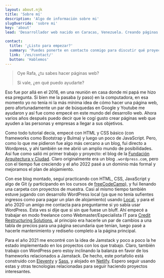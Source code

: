 ```yaml
---
layout: about.njk
title: 'Sobre mí'
description: 'Algo de información sobre mi'
slugOverride: 'sobre mi'
key: 'about'
lead: 'Desarrollador web nacido en Caracas, Venezuela. Creando páginas web (y algunos blogs) desde 2017. '

contact:
  title: '¿Listo para empezar?'
  summary: 'Puedes ponerte en contacto conmigo para discutir qué proyecto quieres y cómo se puede hacer.'
  link: '/es/contact/'
  button: 'Hablemos'
---
```


> Oye Rafa, ¿tu sabes hacer páginas web?
>
> Si vale, ¿en qué puedo ayudarte?


Eso fue por allá en el 2016, en una reunión en casa donde mi papá me hizo esa pregunta. Si bien me la pasaba (y paso) en la computadora, en esa momento yo no tenía ni la más mínima idea de cómo hacer una página web, pero afortunadamente un par de búsquedas en Google y Youtube me ayudaron y así fue como empecé en este mundo del desarrollo web. Ahora varios años después puedo decir que le cogí gusto crear páginas web que ayuden a las personas y empresas a llegar a sus objetivos.

Como todo tutorial decía, empecé con HTML y CSS básico (con frameworks como Bootstrap y Bulma) y luego un poco de JavaScript. Pero, como lo que me pidieron fue algo más cercano a un blog, fui directo a Wordpress, y ahí también se me abrió un amplio mundo de posibilidades. Así fue como salió mi primer trabajo y proyecto: el blog de la [Fundación Arquitectura y Ciudad](https://fundaayc.com/). Claro originalmente era un blog `.wordpress.com`, pero con el tiempo fue creciendo y el año 2022 pasé a un dominio más formal y mejoramos el plan de alojamiento.

Con ese blog montado, seguí practicando con HTML, CSS, JavaScript y algo de Git (y participando en los cursos de [freeCodeCamp](https://www.freecodecamp.org/)), y fui llenando una carpeta con proyectos de muestra. Casi al mismo tiempo también estuve jugando con desarrollo WordPress local (ya que no tenía sufientes ingresos como para pagar un plan de alojamiento) usando [Local](https://localwp.com), y para el año 2020 un amigo me contacta para preguntarme si yo sabía usar WordPress. Esta ves si dije que si sin que fuese un bluff. Ahí empecé a trabajar en modo freelance como Webmaster/Especialista IT para [Credit Restructuring Solutions](https://www.creditrsllc.com/), al principio era hacerle un par de cambios a una tabla de precios para una página secundaria que tenían, luego pasé a hacerle mantenimiento y rediseño completo a la página principal.

Para el año 2021 me encontré con la idea de Jamstack y poco a poco la he estado implementado en los proyectos con los que trabajo. Claro, también trabajo con WordPress pero estoy inclinando la balanza en favor de los frameworks relacionados a Jamstack. De hecho, este portafolio está construido con [Eleventy](https://www.11ty.dev/) y [Sass](https://sass-lang.com/), y alojado en [Netlify](https://www.netlify.com/). Espero seguir usando estas y otras tecnologías relacionadas para seguir haciendo proyectos interesantes.

